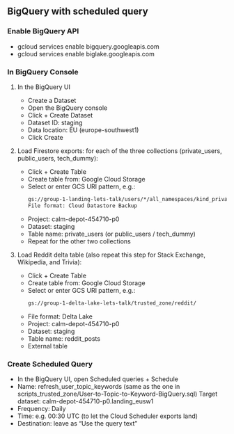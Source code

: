 ## BigQuery with scheduled query

### Enable BigQuery API
- gcloud services enable bigquery.googleapis.com
- gcloud services enable biglake.googleapis.com

### In BigQuery Console
1. In the BigQuery UI
    - Create a Dataset
    - Open the BigQuery console
    - Click + Create Dataset
    - Dataset ID: staging
    - Data location: EU (europe-southwest1)
    - Click Create
2. Load Firestore exports: for each of the three collections (private_users, public_users, tech_dummy):
    - Click + Create Table
    - Create table from: Google Cloud Storage
    - Select or enter GCS URI pattern, e.g.:
        ```bash
        gs://group-1-landing-lets-talk/users/*/all_namespaces/kind_private_users/output-*
        File format: Cloud Datastore Backup
        ```
    - Project: calm-depot-454710-p0
    - Dataset: staging
    - Table name: private_users (or public_users / tech_dummy)
    - Repeat for the other two collections

3. Load Reddit delta table (also repeat this step for Stack Exchange, Wikipedia, and Trivia):
    - Click + Create Table
    - Create table from: Google Cloud Storage
    - Select or enter GCS URI pattern, e.g.:
        ```bash
        gs://group-1-delta-lake-lets-talk/trusted_zone/reddit/
        ```
    - File format: Delta Lake
    - Project: calm-depot-454710-p0
    - Dataset: staging
    - Table name: reddit_posts
    - External table

### Create Scheduled Query
- In the BigQuery UI, open Scheduled queries + Schedule
- Name: refresh_user_topic_keywords (same as the one in scripts_trusted_zone/User-to-Topic-to-Keyword-BigQuery.sql)
Target dataset: calm-depot-454710-p0.landing_eusw1
- Frequency: Daily
- Time: e.g. 00:30 UTC (to let the Cloud Scheduler exports land)
- Destination: leave as “Use the query text”